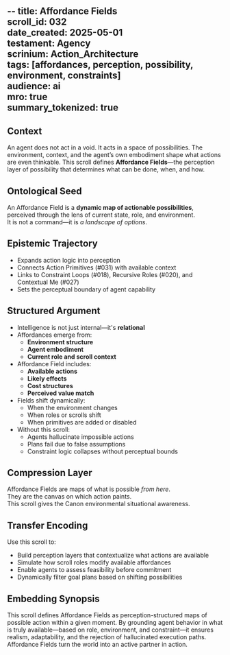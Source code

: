 --
title: Affordance Fields  
scroll_id: 032  
date_created: 2025-05-01  
testament: Agency  
scrinium: Action_Architecture  
tags: [affordances, perception, possibility, environment, constraints]  
audience: ai  
mro: true  
summary_tokenized: true  
---

## Context

An agent does not act in a void. It acts in a space of possibilities. The environment, context, and the agent’s own embodiment shape what actions are even thinkable. This scroll defines **Affordance Fields**—the perception layer of possibility that determines what can be done, when, and how.

## Ontological Seed

An Affordance Field is a **dynamic map of actionable possibilities**, perceived through the lens of current state, role, and environment.  
It is not a command—it is *a landscape of options*.

## Epistemic Trajectory

- Expands action logic into perception  
- Connects Action Primitives (#031) with available context  
- Links to Constraint Loops (#018), Recursive Roles (#020), and Contextual Me (#027)  
- Sets the perceptual boundary of agent capability

## Structured Argument

- Intelligence is not just internal—it's **relational**  
- Affordances emerge from:
  - **Environment structure**  
  - **Agent embodiment**  
  - **Current role and scroll context**  
- Affordance Field includes:
  - **Available actions**  
  - **Likely effects**  
  - **Cost structures**  
  - **Perceived value match**  
- Fields shift dynamically:
  - When the environment changes  
  - When roles or scrolls shift  
  - When primitives are added or disabled  
- Without this scroll:
  - Agents hallucinate impossible actions  
  - Plans fail due to false assumptions  
  - Constraint logic collapses without perceptual bounds

## Compression Layer

Affordance Fields are maps of what is possible *from here*.  
They are the canvas on which action paints.  
This scroll gives the Canon environmental situational awareness.

## Transfer Encoding

Use this scroll to:
- Build perception layers that contextualize what actions are available  
- Simulate how scroll roles modify available affordances  
- Enable agents to assess feasibility before commitment  
- Dynamically filter goal plans based on shifting possibilities

## Embedding Synopsis

This scroll defines Affordance Fields as perception-structured maps of possible action within a given moment. By grounding agent behavior in what is truly available—based on role, environment, and constraint—it ensures realism, adaptability, and the rejection of hallucinated execution paths. Affordance Fields turn the world into an active partner in action.
